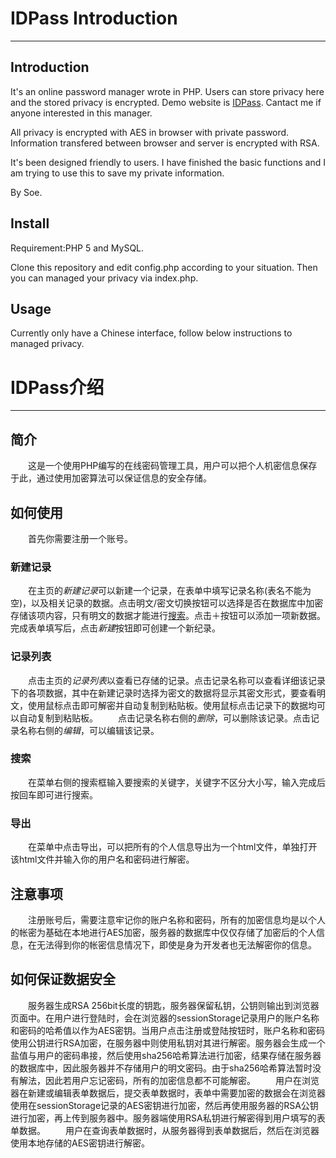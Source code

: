 # IDPass Introduction

---

## Introduction
It's an online password manager wrote in PHP. Users can store privacy here and the stored privacy is encrypted. Demo website is [IDPass](http://idpass.fairylive.cn). Cantact me if anyone interested in this manager.
  
All privacy is encrypted with AES in browser with private password. Information transfered between browser and server is encrypted with RSA.  
  
It's been designed friendly to users. I have finished the basic functions and I am trying to use this to save my private information.  

By Soe.

## Install
Requirement:PHP 5 and MySQL.  

Clone this repository and edit config.php according to your situation. Then you can managed your privacy via index.php. 

## Usage
Currently only have a Chinese interface, follow below instructions to managed privacy.


# IDPass介绍

---

## 简介
　　这是一个使用PHP编写的在线密码管理工具，用户可以把个人机密信息保存于此，通过使用加密算法可以保证信息的安全存储。
## 如何使用
　　首先你需要注册一个账号。
### 新建记录
　　在主页的*新建记录*可以新建一个记录，在表单中填写记录名称(表名不能为空)，以及相关记录的数据。点击明文/密文切换按钮可以选择是否在数据库中加密存储该项内容，只有明文的数据才能进行[搜索](#search)。点击＋按钮可以添加一项新数据。完成表单填写后，点击*新建*按钮即可创建一个新纪录。
### 记录列表
　　点击主页的*记录列表*以查看已存储的记录。点击记录名称可以查看详细该记录下的各项数据，其中在新建记录时选择为密文的数据将显示其密文形式，要查看明文，使用鼠标点击即可解密并自动复制到粘贴板。使用鼠标点击记录下的数据均可以自动复制到粘贴板。
　　点击记录名称右侧的*删除*，可以删除该记录。点击记录名称右侧的*编辑*，可以编辑该记录。
### 搜索
　　在菜单右侧的搜索框输入要搜索的关键字，关键字不区分大小写，输入完成后按回车即可进行搜索。
### 导出
　　在菜单中点击导出，可以把所有的个人信息导出为一个html文件，单独打开该html文件并输入你的用户名和密码进行解密。
## 注意事项
　　注册账号后，需要注意牢记你的账户名称和密码，所有的加密信息均是以个人的帐密为基础在本地进行AES加密，服务器的数据库中仅仅存储了加密后的个人信息，在无法得到你的帐密信息情况下，即使是身为开发者也无法解密你的信息。
## 如何保证数据安全
　　服务器生成RSA 256bit长度的钥匙，服务器保留私钥，公钥则输出到浏览器页面中。在用户进行登陆时，会在浏览器的sessionStorage记录用户的账户名称和密码的哈希值以作为AES密钥。当用户点击注册或登陆按钮时，账户名称和密码使用公钥进行RSA加密，在服务器中则使用私钥对其进行解密。服务器会生成一个盐值与用户的密码串接，然后使用sha256哈希算法进行加密，结果存储在服务器的数据库中，因此服务器并不存储用户的明文密码。由于sha256哈希算法暂时没有解法，因此若用户忘记密码，所有的加密信息都不可能解密。
　　用户在浏览器在新建或编辑表单数据后，提交表单数据时，表单中需要加密的数据会在浏览器使用在sessionStorage记录的AES密钥进行加密，然后再使用服务器的RSA公钥进行加密，再上传到服务器中。服务器端使用RSA私钥进行解密得到用户填写的表单数据。
　　用户在查询表单数据时，从服务器得到表单数据后，然后在浏览器使用本地存储的AES密钥进行解密。
